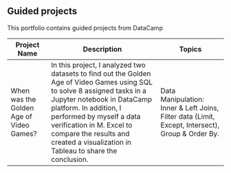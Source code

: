 ## **Guided projects**
This portfolio contains guided projects from DataCamp

| **Project Name** | **Description** | **Topics**|
|------------------|-----------------|------------|
|When was the Golden Age of Video Games?|In this project, I analyzed two datasets to find out the Golden Age of Video Games using SQL to solve 8 assigned tasks in a Jupyter notebook in DataCamp platform. In addition, I performed by myself a data verification in M. Excel to compare the results and created a visualization in Tableau to share the conclusion.| Data Manipulation: Inner & Left Joins, Filter data (Limit, Except, Intersect), Group & Order By. | Data Verification: Pivot Table, Conditional Formatting (Top 10 Items, Rules), Power Query (Left & Inner Join). Tableau Visualization: Inner & Left Join, Stories, and simplified Dashboard.|
